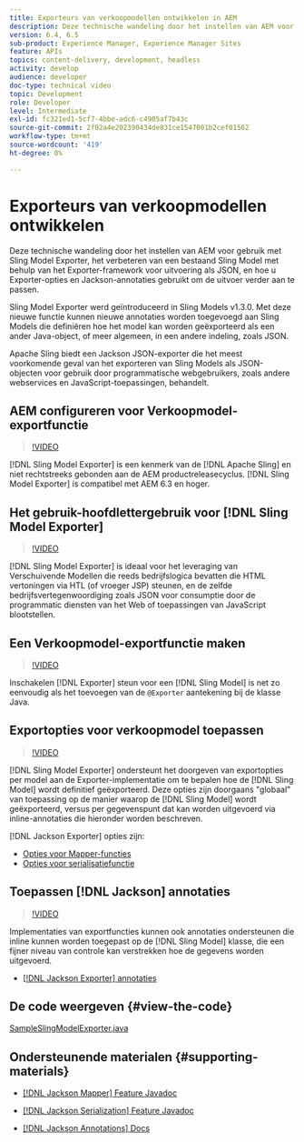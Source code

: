 ```yaml
---
title: Exporteurs van verkoopmodellen ontwikkelen in AEM
description: Deze technische wandeling door het instellen van AEM voor gebruik met Sling Model Exporter, het verbeteren van een bestaand Sling Model met behulp van het Exporter-framework voor uitvoering als JSON, en hoe u Exporter-opties en Jackson-annotaties gebruikt om de uitvoer verder aan te passen.
version: 6.4, 6.5
sub-product: Experience Manager, Experience Manager Sites
feature: APIs
topics: content-delivery, development, headless
activity: develop
audience: developer
doc-type: technical video
topic: Development
role: Developer
level: Intermediate
exl-id: fc321ed1-5cf7-4bbe-adc6-c4905af7b43c
source-git-commit: 2f02a4e202390434de831ce1547001b2cef01562
workflow-type: tm+mt
source-wordcount: '419'
ht-degree: 0%

---
```


# Exporteurs van verkoopmodellen ontwikkelen

Deze technische wandeling door het instellen van AEM voor gebruik met Sling Model Exporter, het verbeteren van een bestaand Sling Model met behulp van het Exporter-framework voor uitvoering als JSON, en hoe u Exporter-opties en Jackson-annotaties gebruikt om de uitvoer verder aan te passen.

Sling Model Exporter werd geïntroduceerd in Sling Models v1.3.0. Met deze nieuwe functie kunnen nieuwe annotaties worden toegevoegd aan Sling Models die definiëren hoe het model kan worden geëxporteerd als een ander Java-object, of meer algemeen, in een andere indeling, zoals JSON.

Apache Sling biedt een Jackson JSON-exporter die het meest voorkomende geval van het exporteren van Sling Models als JSON-objecten voor gebruik door programmatische webgebruikers, zoals andere webservices en JavaScript-toepassingen, behandelt.

## AEM configureren voor Verkoopmodel-exportfunctie

>[!VIDEO](https://video.tv.adobe.com/v/16862/?quality=12&learn=on)

[!DNL Sling Model Exporter] is een kenmerk van de [!DNL Apache Sling] en niet rechtstreeks gebonden aan de AEM productreleasecyclus. [!DNL Sling Model Exporter] is compatibel met AEM 6.3 en hoger.

## Het gebruik-hoofdlettergebruik voor [!DNL Sling Model Exporter]

>[!VIDEO](https://video.tv.adobe.com/v/16863/?quality=12&learn=on)

[!DNL Sling Model Exporter] is ideaal voor het leveraging van Verschuivende Modellen die reeds bedrijfslogica bevatten die HTML vertoningen via HTL (of vroeger JSP) steunen, en de zelfde bedrijfsvertegenwoordiging zoals JSON voor consumptie door de programmatic diensten van het Web of toepassingen van JavaScript blootstellen.

## Een Verkoopmodel-exportfunctie maken

>[!VIDEO](https://video.tv.adobe.com/v/16864/?quality=12&learn=on)

Inschakelen [!DNL Exporter] steun voor een [!DNL Sling Model] is net zo eenvoudig als het toevoegen van de `@Exporter` aantekening bij de klasse Java.

## Exportopties voor verkoopmodel toepassen

>[!VIDEO](https://video.tv.adobe.com/v/16865/?quality=12&learn=on)

[!DNL Sling Model Exporter] ondersteunt het doorgeven van exportopties per model aan de Exporter-implementatie om te bepalen hoe de [!DNL Sling Model] wordt definitief geëxporteerd. Deze opties zijn doorgaans &quot;globaal&quot; van toepassing op de manier waarop de [!DNL Sling Model] wordt geëxporteerd, versus per gegevenspunt dat kan worden uitgevoerd via inline-annotaties die hieronder worden beschreven.

[!DNL Jackson Exporter] opties zijn:

* [Opties voor Mapper-functies](https://static.javadoc.io/com.fasterxml.jackson.core/jackson-databind/2.8.5/com/fasterxml/jackson/databind/MapperFeature.html)
* [Opties voor serialisatiefunctie](https://static.javadoc.io/com.fasterxml.jackson.core/jackson-databind/2.8.5/com/fasterxml/jackson/databind/SerializationFeature.html)

## Toepassen [!DNL Jackson] annotaties

>[!VIDEO](https://video.tv.adobe.com/v/16866/?quality=12&learn=on)

Implementaties van exportfuncties kunnen ook annotaties ondersteunen die inline kunnen worden toegepast op de [!DNL Sling Model] klasse, die een fijner niveau van controle kan verstrekken hoe de gegevens worden uitgevoerd.

* [[!DNL Jackson Exporter] annotaties](https://github.com/FasterXML/jackson-annotations/wiki/Jackson-Annotations)

## De code weergeven {#view-the-code}

[SampleSlingModelExporter.java](https://github.com/Adobe-Consulting-Services/acs-aem-samples/blob/master/core/src/main/java/com/adobe/acs/samples/models/SampleSlingModelExporter.java)

## Ondersteunende materialen {#supporting-materials}

* [[!DNL Jackson Mapper] Feature Javadoc](https://static.javadoc.io/com.fasterxml.jackson.core/jackson-databind/2.8.5/com/fasterxml/jackson/databind/MapperFeature.html)
* [[!DNL Jackson Serialization] Feature Javadoc](https://static.javadoc.io/com.fasterxml.jackson.core/jackson-databind/2.8.5/com/fasterxml/jackson/databind/SerializationFeature.html)

* [[!DNL Jackson Annotations] Docs](https://github.com/FasterXML/jackson-annotations/wiki/Jackson-Annotations)
